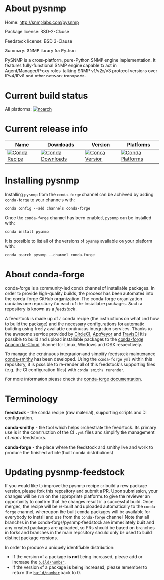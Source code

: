 About pysnmp
============

Home: http://snmplabs.com/pysnmp

Package license: BSD-2-Clause

Feedstock license: BSD 3-Clause

Summary: SNMP library for Python

PySNMP is a cross-platform, pure-Python SNMP engine implementation. It
features fully-functional SNMP engine capable to act in Agent/Manager/Proxy
roles, talking SNMP v1/v2c/v3 protocol versions over IPv4/IPv6 and other
network transports.


Current build status
====================

All platforms:
[![noarch](https://img.shields.io/circleci/project/github/conda-forge/pysnmp-feedstock/master.svg?label=noarch)](https://circleci.com/gh/conda-forge/pysnmp-feedstock)

Current release info
====================

| Name | Downloads | Version | Platforms |
| --- | --- | --- | --- |
| [![Conda Recipe](https://img.shields.io/badge/recipe-pysnmp-green.svg)](https://anaconda.org/conda-forge/pysnmp) | [![Conda Downloads](https://img.shields.io/conda/dn/conda-forge/pysnmp.svg)](https://anaconda.org/conda-forge/pysnmp) | [![Conda Version](https://img.shields.io/conda/vn/conda-forge/pysnmp.svg)](https://anaconda.org/conda-forge/pysnmp) | [![Conda Platforms](https://img.shields.io/conda/pn/conda-forge/pysnmp.svg)](https://anaconda.org/conda-forge/pysnmp) |

Installing pysnmp
=================

Installing `pysnmp` from the `conda-forge` channel can be achieved by adding `conda-forge` to your channels with:

```
conda config --add channels conda-forge
```

Once the `conda-forge` channel has been enabled, `pysnmp` can be installed with:

```
conda install pysnmp
```

It is possible to list all of the versions of `pysnmp` available on your platform with:

```
conda search pysnmp --channel conda-forge
```


About conda-forge
=================

conda-forge is a community-led conda channel of installable packages.
In order to provide high-quality builds, the process has been automated into the
conda-forge GitHub organization. The conda-forge organization contains one repository
for each of the installable packages. Such a repository is known as a *feedstock*.

A feedstock is made up of a conda recipe (the instructions on what and how to build
the package) and the necessary configurations for automatic building using freely
available continuous integration services. Thanks to the awesome service provided by
[CircleCI](https://circleci.com/), [AppVeyor](http://www.appveyor.com/)
and [TravisCI](https://travis-ci.org/) it is possible to build and upload installable
packages to the [conda-forge](https://anaconda.org/conda-forge)
[Anaconda-Cloud](http://docs.anaconda.org/) channel for Linux, Windows and OSX respectively.

To manage the continuous integration and simplify feedstock maintenance
[conda-smithy](http://github.com/conda-forge/conda-smithy) has been developed.
Using the ``conda-forge.yml`` within this repository, it is possible to re-render all of
this feedstock's supporting files (e.g. the CI configuration files) with ``conda smithy rerender``.

For more information please check the [conda-forge documentation](https://conda-forge.org/docs/).

Terminology
===========

**feedstock** - the conda recipe (raw material), supporting scripts and CI configuration.

**conda-smithy** - the tool which helps orchestrate the feedstock.
                   Its primary use is in the construction of the CI ``.yml`` files
                   and simplify the management of *many* feedstocks.

**conda-forge** - the place where the feedstock and smithy live and work to
                  produce the finished article (built conda distributions)


Updating pysnmp-feedstock
=========================

If you would like to improve the pysnmp recipe or build a new
package version, please fork this repository and submit a PR. Upon submission,
your changes will be run on the appropriate platforms to give the reviewer an
opportunity to confirm that the changes result in a successful build. Once
merged, the recipe will be re-built and uploaded automatically to the
`conda-forge` channel, whereupon the built conda packages will be available for
everybody to install and use from the `conda-forge` channel.
Note that all branches in the conda-forge/pysnmp-feedstock are
immediately built and any created packages are uploaded, so PRs should be based
on branches in forks and branches in the main repository should only be used to
build distinct package versions.

In order to produce a uniquely identifiable distribution:
 * If the version of a package **is not** being increased, please add or increase
   the [``build/number``](http://conda.pydata.org/docs/building/meta-yaml.html#build-number-and-string).
 * If the version of a package **is** being increased, please remember to return
   the [``build/number``](http://conda.pydata.org/docs/building/meta-yaml.html#build-number-and-string)
   back to 0.